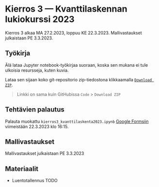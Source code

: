 # Kierros 3 — Kvanttilaskennan lukiokurssi 2023

Kierros 3 alkaa MA 27.2.2023, loppuu KE 22.3.2023.
Mallivastaukset julkaistaan PE 3.3.2023.

## Työkirja

Älä lataa Jupyter notebook-työkirjaa suoraan, koska sen mukana ei tule ulkoisia resursseja, kuten kuvia.

Lataa sen sijaan koko git-repositorio zip-tiedostona klikkaamalla [`Download ZIP`](https://github.com/otaniemenlukio/kvanttilaskenta-kierros3/archive/refs/heads/main.zip).

> Linkki on sama kuin GitHubissa `Code` > `Download ZIP`

## Tehtävien palautus

Palauta muokattu `kierros3_kvanttilaskenta2023.ipynb` [Google Formsiin](https://docs.google.com/forms/d/e/1FAIpQLSd_xA5ew5nKVrgi1O5FqB64pRspeCd78bZ_wGUZ-H74nTGZAg/viewform?usp=sf_link) viimeistään 22.3.2023 klo 16:15.

## Mallivastaukset

Mallivastaukset julkaistaan PE 3.3.2023

## Materiaalit

- Luentotallennus TODO
